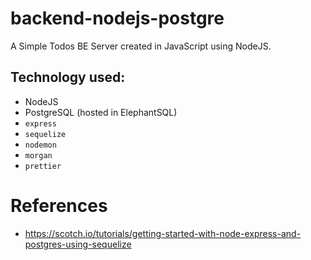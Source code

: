 # backend-nodejs-postgre
A Simple Todos BE Server created in JavaScript using NodeJS.

## Technology used:
- NodeJS
- PostgreSQL (hosted in ElephantSQL)
- `express`
- `sequelize`
- `nodemon`
- `morgan`
- `prettier`

# References
- https://scotch.io/tutorials/getting-started-with-node-express-and-postgres-using-sequelize
